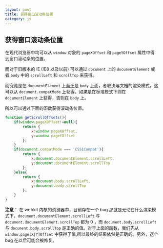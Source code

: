```yaml
---
layout: post
title: 获得窗口滚动条位置
category: js
---
```



## 获得窗口滚动条位置

在现代浏览器中均可以从 `window` 对象的 `pageXOffset` 和 `pageYOffset` 属性中得到窗口滚动条的位置。

而对于旧版本的 IE (IE8 以及以前) 可以通过
`document` 上的 `documentElement` 或者 `body` 中的 `scrollLeft` 和 `scrollTop` 来获得。

而究竟是在 `documentElement` 上面还是 `body` 上面，者取决与文档的渲染模式，这可以从 `document.compatMode` 上获得。如果是在标准模式下则在 `documentElement` 上获得，否则在 `body` 上。

所以可以通过下面的函数获得滚动条位置。

```javascript
function getScrollOffsets(){
	if(window.pageXOffset!=null){
		return {
			x:window.pageXOffset,
			y:window.pageYOffset
		};
	}
	if(document.compatMode === 'CSS1Compat'){
		return {
			x:document.documentElement.scrollLeft,
			y:document.documentElement.scrollTop
		};
	}else{
		return {
			x:document.body.scrollLeft,
			y:document.body.scrollTop
		};
	}
}
```

**注意**： 在 webkit 内核的浏览器中，目前存在一个 bug 那就是无论在什么渲染模式下，`document.documentElement.scrollLeft` 与 `document.documentElement.scrollTop`
都为 0 ，而 `document.body.scrollLeft` 与 `document.body.scrollTop` 是正确的值。对于上面的函数，我们先从 `window.page[X|Y]Offset` 中获得了值,所以最终的结果依然是正确的。另外，这个 bug 在以后可能会被修复。
